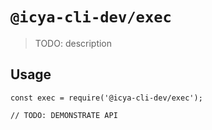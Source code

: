 # `@icya-cli-dev/exec`

> TODO: description

## Usage

```
const exec = require('@icya-cli-dev/exec');

// TODO: DEMONSTRATE API
```

